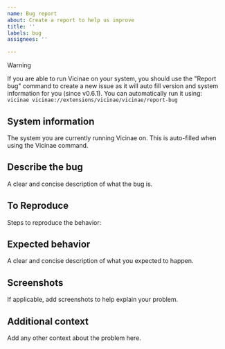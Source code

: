 ```yaml
---
name: Bug report
about: Create a report to help us improve
title: ''
labels: bug
assignees: ''

---
```


> [!WARNING]  
> If you are able to run Vicinae on your system, you should use the "Report bug" command to create a new issue as it will auto fill version and system information for you (since v0.6.1).
> You can automatically run it using:
> ```vicinae vicinae://extensions/vicinae/vicinae/report-bug```

## **System information**

The system you are currently running Vicinae on. This is auto-filled when using the Vicinae command.

## **Describe the bug**
A clear and concise description of what the bug is.

## **To Reproduce**
Steps to reproduce the behavior:

## **Expected behavior**
A clear and concise description of what you expected to happen.

## **Screenshots**
If applicable, add screenshots to help explain your problem.

## **Additional context**
Add any other context about the problem here.
